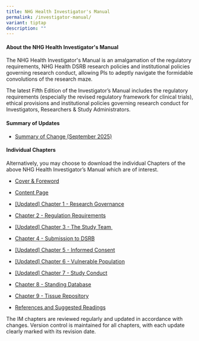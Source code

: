 ```yaml
---
title: NHG Health Investigator's Manual
permalink: /investigator-manual/
variant: tiptap
description: ""
---
```

<h4><strong>About the NHG Health Investigator's Manual</strong></h4>
<p>The NHG Health Investigator's Manual is an amalgamation of the regulatory
requirements, NHG Health DSRB research policies and institutional policies
governing research conduct, allowing PIs to adeptly navigate the formidable
convolutions of the research maze.</p>
<p>The latest Fifth Edition of the Investigator’s Manual includes the regulatory
requirements (especially the revised regulatory framework for clinical
trials), ethical provisions and institutional policies governing research
conduct for Investigators, Researchers &amp; Study Administrators.</p>
<p></p>
<p></p>
<h4><strong>Summary of Updates</strong></h4>
<ul data-tight="true" class="tight">
<li>
<p><a href="/files/Investigator Manual/Summary_of_Change_September25.pdf" rel="noopener noreferrer nofollow" target="_blank">Summary of Change (September 2025)</a>
</p>
</li>
</ul>
<p></p>
<h4><strong>Individual Chapters</strong></h4>
<p>Alternatively, you may choose to download the individual Chapters of the
above NHG Health Investigator’s Manual which are of interest.</p>
<ul data-tight="true" class="tight">
<li>
<p><a href="/files/Investigator Manual/im_5th_ed_cover_and_foreword.pdf" rel="noopener noreferrer nofollow" target="_blank">Cover &amp; Foreword</a>
</p>
</li>
<li>
<p><a href="/files/Investigator Manual/IM_5th_edition_CONTENTS_Clean.pdf" rel="noopener noreferrer nofollow" target="_blank">Content Page</a>
</p>
</li>
<li>
<p><a href="/files/Investigator Manual/IM_5th_edition_Chapt_1_Research_Governance_01Sep2025.pdf" rel="noopener noreferrer nofollow" target="_blank">[Updated] Chapter 1 -&nbsp;Research Governance</a>
</p>
</li>
<li>
<p><a href="/files/Investigator Manual/IM_5th_edition_Chapt_2_Regulatory_Requirements.pdf" rel="noopener noreferrer nofollow" target="_blank">Chapter 2 -&nbsp;Regulation Requirements</a>
</p>
</li>
<li>
<p><a href="/files/Investigator Manual/im_5th_edition_chapt_3_the_study_team_01sep2025.pdf" rel="noopener noreferrer nofollow" target="_blank">[Updated] Chapter 3 -&nbsp;The Study Team&nbsp;</a>
</p>
</li>
<li>
<p><a href="/files/Investigator Manual/IM_Chapter_4_Submission_to_DSRB.pdf" rel="noopener noreferrer nofollow" target="_blank">Chapter 4 -&nbsp;Submission to DSRB</a>&nbsp;</p>
</li>
<li>
<p><a href="/files/Investigator Manual/im_5th_edition_chapt_5_informed_consent_01sep2025.pdf" rel="noopener noreferrer nofollow" target="_blank">[Updated] Chapter 5 -&nbsp;Informed Consent</a>
</p>
</li>
<li>
<p><a href="/files/Investigator Manual/im_5th_edition_chapt_6_vulnerable_pop_01sep2025.pdf" rel="noopener noreferrer nofollow" target="_blank">[Updated] Chapter 6 - Vulnerable Population</a>
</p>
</li>
<li>
<p><a href="/files/Investigator Manual/IM_5th_edition_Chapt_7_Study_Conduct_01Sep2025.pdf" rel="noopener noreferrer nofollow" target="_blank">[Updated] Chapter 7 - Study Conduct</a>
</p>
</li>
<li>
<p><a href="/files/Investigator Manual/IM_5th_Edition_Chapt_8_Standing_Database.pdf" rel="noopener noreferrer nofollow" target="_blank">Chapter 8 - Standing Database</a>
</p>
</li>
<li>
<p><a href="/files/Investigator Manual/im_5th_edition_chapt_9_tissue_banks.pdf" rel="noopener noreferrer nofollow" target="_blank">Chapter 9 - Tissue Repository</a>
</p>
</li>
<li>
<p><a href="/files/Investigator Manual/References_and_Suggest_Readings_and_links_August_2025.pdf" rel="noopener noreferrer nofollow" target="_blank">References and Suggested Readings</a>
</p>
</li>
</ul>
<p>The IM chapters are reviewed regularly and updated in accordance with
changes. Version control is maintained for all chapters, with each update
clearly marked with its revision date.</p>